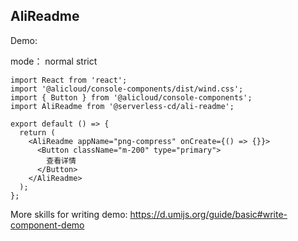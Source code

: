 ## AliReadme

Demo:

mode： normal strict

```tsx
import React from 'react';
import '@alicloud/console-components/dist/wind.css';
import { Button } from '@alicloud/console-components';
import AliReadme from '@serverless-cd/ali-readme';

export default () => {
  return (
    <AliReadme appName="png-compress" onCreate={() => {}}>
      <Button className="m-200" type="primary">
        查看详情
      </Button>
    </AliReadme>
  );
};
```

More skills for writing demo: https://d.umijs.org/guide/basic#write-component-demo
